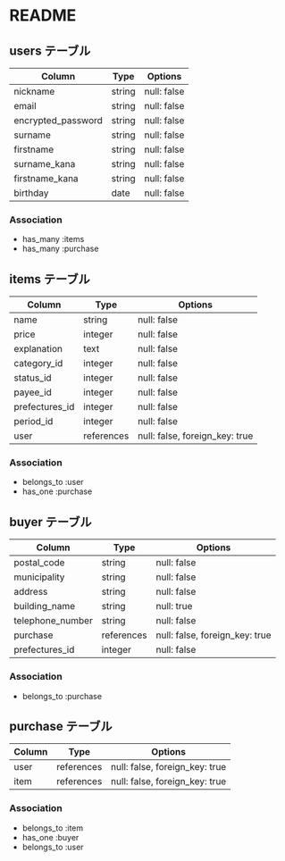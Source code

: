 # README
## users テーブル

| Column             | Type   | Options                       |
| ------------------ | ------ | ----------------------------- |
| nickname           | string | null: false                   |
| email              | string | null: false                   |
| encrypted_password | string | null: false                   |
| surname            | string | null: false                   |
| firstname          | string | null: false                   |
| surname_kana       | string | null: false                   |
| firstname_kana     | string | null: false                   |
| birthday           | date   | null: false                   |


### Association
- has_many :items
- has_many :purchase

## items テーブル

| Column         | Type       | Options                        |
| -------------- | ---------- | ------------------------------ |
| name           | string     | null: false                    |
| price          | integer    | null: false                    |
| explanation    | text       | null: false                    | 
| category_id    | integer    | null: false                    |
| status_id      | integer    | null: false                    |
| payee_id       | integer    | null: false                    |
| prefectures_id | integer    | null: false                    |
| period_id      | integer    | null: false                    |
| user           | references | null: false, foreign_key: true |

### Association

- belongs_to :user
- has_one :purchase


## buyer テーブル

| Column           | Type       | Options                        |
| ---------------- | ---------- | ------------------------------ |
| postal_code      | string     | null: false                    |
| municipality     | string     | null: false                    |
| address          | string     | null: false                    |
| building_name    | string     | null: true                     |
| telephone_number | string     | null: false                    |
| purchase         | references | null: false, foreign_key: true |
| prefectures_id   | integer    | null: false                    |

### Association

- belongs_to :purchase

## purchase テーブル

| Column   | Type       | Options                        |
| -------- | ---------- | ------------------------------ |
| user     | references | null: false, foreign_key: true |
| item     | references | null: false, foreign_key: true | 

### Association

- belongs_to :item
- has_one :buyer
- belongs_to :user
